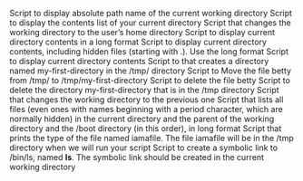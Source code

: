 Script to display absolute path name of the current working directory
Script to display the contents list of your current directory
Script that changes the working directory to the user’s home directory
Script to display current directory contents in a long format
Script to display current directory contents, including hidden files (starting with .). Use the long format
Script to display current directory contents
Script to that creates a directory named my-first-directory in the /tmp/ directory
Script to Move the file betty from /tmp/ to /tmp/my-first-directory
Script to delete the file betty
Script to delete the directory my-first-directory that is in the /tmp directory
Script that changes the working directory to the previous one
Script that lists all files (even ones with names beginning with a period character, which are normally hidden) in the current directory and the parent of the working directory and the /boot directory (in this order), in long format
Script that prints the type of the file named iamafile. The file iamafile will be in the /tmp directory when we will run your script
Script to create a symbolic link to /bin/ls, named __ls__. The symbolic link should be created in the current working directory
